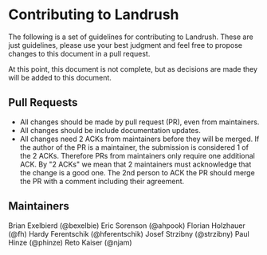# Contributing to Landrush

The following is a set of guidelines for contributing to Landrush. These are just guidelines, please use your best judgment and feel free to propose changes to this document in a pull request.

At this point, this document is not complete, but as decisions are made they will be added to this document.

## Pull Requests

* All changes should be made by pull request (PR), even from maintainers.
* All changes should be include documentation updates.
* All changes need 2 ACKs from maintainers before they will be merged. If the author of the PR is a maintainer, the submission is considered 1 of the 2 ACKs.  Therefore PRs from maintainers only require one additional ACK. By "2 ACKs" we mean that 2 maintainers must acknowledge that the change is a good one. The 2nd person to ACK the PR should merge the PR with a comment including their agreement.

## Maintainers

Brian Exelbierd (@bexelbie)
Eric Sorenson (@ahpook)
Florian Holzhauer (@fh)
Hardy Ferentschik (@hferentschik)
Josef Strzibny (@strzibny)
Paul Hinze (@phinze)
Reto Kaiser (@njam)
